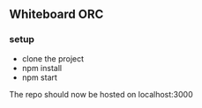 ## Whiteboard ORC

### setup
- clone the project
- npm install
- npm start

The repo should now be hosted on localhost:3000
